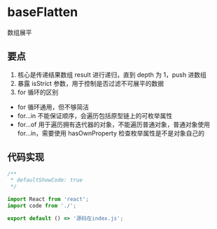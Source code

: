 # baseFlatten

数组展平

## 要点

1. 核心是传递结果数组 result 进行递归，直到 depth 为 1，push 进数组
2. 暴露 isStrict 参数，用于控制是否过滤不可展平的数据
3. for 循环的区别

- for 循环通用，但不够简洁
- for...in 不能保证顺序，会遍历包括原型链上的可枚举属性
- for...of 用于遍历拥有迭代器的对象，不能遍历普通对象，普通对象使用 for...in，需要使用 hasOwnProperty 检查枚举属性是不是对象自己的

## 代码实现

```jsx
/**
 * defaultShowCode: true
 */

import React from 'react';
import code from './';

export default () => '源码在index.js';
```
